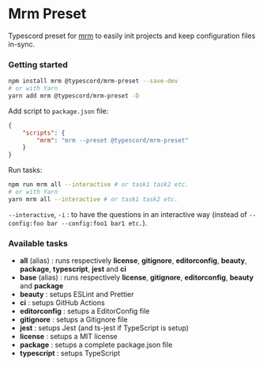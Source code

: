 # Mrm Preset

Typescord preset for [mrm](https://github.com/sapegin/mrm) to easily init projects and keep configuration files in-sync.

### Getting started

```sh
npm install mrm @typescord/mrm-preset --save-dev
# or with Yarn
yarn add mrm @typescord/mrm-preset -D
```

Add script to `package.json` file:

```json
{
	"scripts": {
		"mrm": "mrm --preset @typescord/mrm-preset"
	}
}
```

Run tasks:

```sh
npm run mrm all --interactive # or task1 task2 etc.
# or with Yarn
yarn mrm all --interactive # or task1 task2 etc.
```
`--interactive`, `-i` : to have the questions in an interactive way (instead of `--config:foo bar --config:foo1 bar1 etc.`).

### Available tasks

- **all** (alias) : runs respectively **license**, **gitignore**, **editorconfig**, **beauty**, **package**, **typescript**, **jest** and **ci**
- **base** (alias) : runs respectively **license**, **gitignore**, **editorconfig**, **beauty** and **package**
- **beauty** : setups ESLint and Prettier
- **ci** : setups GitHub Actions
- **editorconfig** : setups a EditorConfig file
- **gitignore** : setups a Gitignore file
- **jest** : setups Jest (and ts-jest if TypeScript is setup)
- **license** : setups a MIT license
- **package** : setups a complete package.json file
- **typescript** : setups TypeScript
